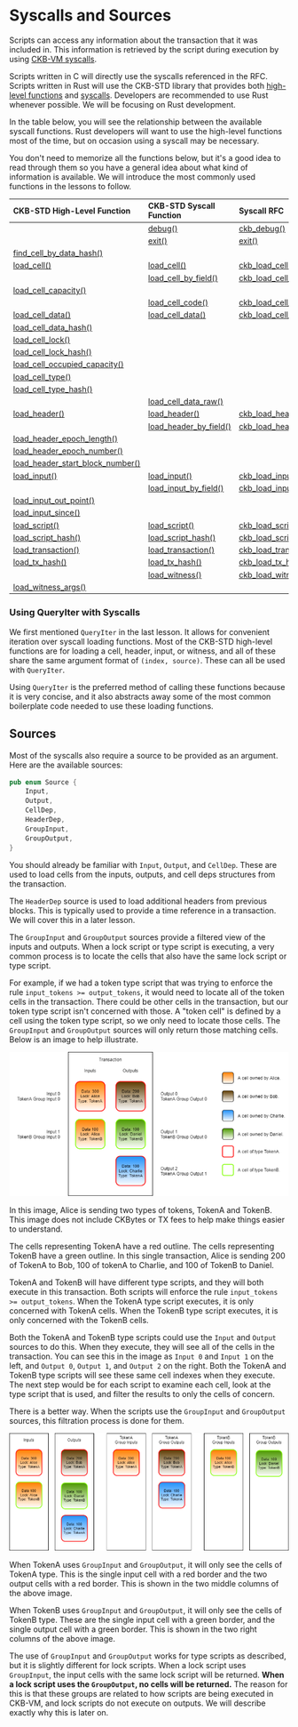 # Syscalls and Sources

Scripts can access any information about the transaction that it was included in. This information is retrieved by the script during execution by using [CKB-VM syscalls](https://github.com/nervosnetwork/rfcs/blob/master/rfcs/0009-vm-syscalls/0009-vm-syscalls.md).

Scripts written in C will directly use the syscalls referenced in the RFC. Scripts written in Rust will use the CKB-STD library that provides both [high-level functions](https://nervosnetwork.github.io/ckb-std/riscv64imac-unknown-none-elf/doc/ckb_std/high_level/index.html) and [syscalls](https://nervosnetwork.github.io/ckb-std/riscv64imac-unknown-none-elf/doc/ckb_std/syscalls/index.html). Developers are recommended to use Rust whenever possible. We will be focusing on Rust development.

In the table below, you will see the relationship between the available syscall functions. Rust developers will want to use the high-level functions most of the time, but on occasion using a syscall may be necessary.

You don't need to memorize all the functions below, but it's a good idea to read through them so you have a general idea about what kind of information is available. We will introduce the most commonly used functions in the lessons to follow. 

| CKB-STD High-Level Function | CKB-STD Syscall Function | Syscall RFC |
| :--- | :--- | :--- |
|  | [debug\(\)](https://nervosnetwork.github.io/ckb-std/riscv64imac-unknown-none-elf/doc/ckb_std/syscalls/fn.debug.html) | [ckb\_debug\(\)](https://github.com/nervosnetwork/rfcs/blob/master/rfcs/0009-vm-syscalls/0009-vm-syscalls.md#debug) |
|  | [exit\(\)](https://nervosnetwork.github.io/ckb-std/riscv64imac-unknown-none-elf/doc/ckb_std/syscalls/fn.exit.html) | [exit\(\)](https://github.com/nervosnetwork/rfcs/blob/master/rfcs/0009-vm-syscalls/0009-vm-syscalls.md#exit) |
| [find\_cell](https://nervosnetwork.github.io/ckb-std/riscv64imac-unknown-none-elf/doc/ckb_std/high_level/fn.find_cell_by_data_hash.html)[\_by](https://nervosnetwork.github.io/ckb-std/riscv64imac-unknown-none-elf/doc/ckb_std/high_level/fn.find_cell_by_data_hash.html)[\_data](https://nervosnetwork.github.io/ckb-std/riscv64imac-unknown-none-elf/doc/ckb_std/high_level/fn.find_cell_by_data_hash.html)[\_hash\(\)](https://nervosnetwork.github.io/ckb-std/riscv64imac-unknown-none-elf/doc/ckb_std/high_level/fn.find_cell_by_data_hash.html) |  |  |
| [load\_cell\(\)](https://nervosnetwork.github.io/ckb-std/riscv64imac-unknown-none-elf/doc/ckb_std/high_level/fn.load_cell.html) | [load\_cell\(\)](https://nervosnetwork.github.io/ckb-std/riscv64imac-unknown-none-elf/doc/ckb_std/syscalls/fn.load_cell.html) | [ckb\_load](https://github.com/nervosnetwork/rfcs/blob/master/rfcs/0009-vm-syscalls/0009-vm-syscalls.md#load-cell)[\_cell\(\)](https://github.com/nervosnetwork/rfcs/blob/master/rfcs/0009-vm-syscalls/0009-vm-syscalls.md#load-cell) |
|  | [load\_cell](https://nervosnetwork.github.io/ckb-std/riscv64imac-unknown-none-elf/doc/ckb_std/syscalls/fn.load_cell_by_field.html)[\_by](https://nervosnetwork.github.io/ckb-std/riscv64imac-unknown-none-elf/doc/ckb_std/syscalls/fn.load_cell_by_field.html)[\_field\(\)](https://nervosnetwork.github.io/ckb-std/riscv64imac-unknown-none-elf/doc/ckb_std/syscalls/fn.load_cell_by_field.html) | [ckb\_](https://github.com/nervosnetwork/rfcs/blob/master/rfcs/0009-vm-syscalls/0009-vm-syscalls.md#load-cell-by-field)[load\_cell](https://github.com/nervosnetwork/rfcs/blob/master/rfcs/0009-vm-syscalls/0009-vm-syscalls.md#load-cell-by-field)[\_by](https://github.com/nervosnetwork/rfcs/blob/master/rfcs/0009-vm-syscalls/0009-vm-syscalls.md#load-cell-by-field)[\_field\(\)](https://github.com/nervosnetwork/rfcs/blob/master/rfcs/0009-vm-syscalls/0009-vm-syscalls.md#load-cell-by-field) |
| [load\_cell](https://nervosnetwork.github.io/ckb-std/riscv64imac-unknown-none-elf/doc/ckb_std/high_level/fn.load_cell_capacity.html)[\_capacity\(\)](https://nervosnetwork.github.io/ckb-std/riscv64imac-unknown-none-elf/doc/ckb_std/high_level/fn.load_cell_capacity.html) |  |  |
|  | [load\_cell](https://nervosnetwork.github.io/ckb-std/riscv64imac-unknown-none-elf/doc/ckb_std/syscalls/fn.load_cell_code.html)[\_code\(\)](https://nervosnetwork.github.io/ckb-std/riscv64imac-unknown-none-elf/doc/ckb_std/syscalls/fn.load_cell_code.html) | [ckb\_](https://github.com/nervosnetwork/rfcs/blob/master/rfcs/0009-vm-syscalls/0009-vm-syscalls.md#load-cell-data-as-code)[load\_cell](https://github.com/nervosnetwork/rfcs/blob/master/rfcs/0009-vm-syscalls/0009-vm-syscalls.md#load-cell-data-as-code)[\_data](https://github.com/nervosnetwork/rfcs/blob/master/rfcs/0009-vm-syscalls/0009-vm-syscalls.md#load-cell-data-as-code)[\_as](https://github.com/nervosnetwork/rfcs/blob/master/rfcs/0009-vm-syscalls/0009-vm-syscalls.md#load-cell-data-as-code)[\_code\(\)](https://github.com/nervosnetwork/rfcs/blob/master/rfcs/0009-vm-syscalls/0009-vm-syscalls.md#load-cell-data-as-code) |
| [load\_cell](https://nervosnetwork.github.io/ckb-std/riscv64imac-unknown-none-elf/doc/ckb_std/high_level/fn.load_cell_data.html)[\_data\(\)](https://nervosnetwork.github.io/ckb-std/riscv64imac-unknown-none-elf/doc/ckb_std/high_level/fn.load_cell_data.html) | [load\_cell](https://nervosnetwork.github.io/ckb-std/riscv64imac-unknown-none-elf/doc/ckb_std/syscalls/fn.load_cell_data.html)[\_data\(\)](https://nervosnetwork.github.io/ckb-std/riscv64imac-unknown-none-elf/doc/ckb_std/syscalls/fn.load_cell_data.html) | [ckb\_](https://github.com/nervosnetwork/rfcs/blob/master/rfcs/0009-vm-syscalls/0009-vm-syscalls.md#load-cell-data)[load\_cell](https://github.com/nervosnetwork/rfcs/blob/master/rfcs/0009-vm-syscalls/0009-vm-syscalls.md#load-cell-data)[\_data\(\)](https://github.com/nervosnetwork/rfcs/blob/master/rfcs/0009-vm-syscalls/0009-vm-syscalls.md#load-cell-data) |
| [load\_cell](https://nervosnetwork.github.io/ckb-std/riscv64imac-unknown-none-elf/doc/ckb_std/high_level/fn.load_cell_data_hash.html)[\_data](https://nervosnetwork.github.io/ckb-std/riscv64imac-unknown-none-elf/doc/ckb_std/high_level/fn.load_cell_data_hash.html)[\_hash\(\)](https://nervosnetwork.github.io/ckb-std/riscv64imac-unknown-none-elf/doc/ckb_std/high_level/fn.load_cell_data_hash.html) |  |  |
| [load\_cell](https://nervosnetwork.github.io/ckb-std/riscv64imac-unknown-none-elf/doc/ckb_std/high_level/fn.load_cell_lock.html)[\_lock\(\)](https://nervosnetwork.github.io/ckb-std/riscv64imac-unknown-none-elf/doc/ckb_std/high_level/fn.load_cell_lock.html) |  |  |
| [load\_cell](https://nervosnetwork.github.io/ckb-std/riscv64imac-unknown-none-elf/doc/ckb_std/high_level/fn.load_cell_lock_hash.html)[\_lock](https://nervosnetwork.github.io/ckb-std/riscv64imac-unknown-none-elf/doc/ckb_std/high_level/fn.load_cell_lock_hash.html)[\_hash\(\)](https://nervosnetwork.github.io/ckb-std/riscv64imac-unknown-none-elf/doc/ckb_std/high_level/fn.load_cell_lock_hash.html) |  |  |
| [load\_cell](https://nervosnetwork.github.io/ckb-std/riscv64imac-unknown-none-elf/doc/ckb_std/high_level/fn.load_cell_occupied_capacity.html)[\_occupied](https://nervosnetwork.github.io/ckb-std/riscv64imac-unknown-none-elf/doc/ckb_std/high_level/fn.load_cell_occupied_capacity.html)[\_capacity\(\)](https://nervosnetwork.github.io/ckb-std/riscv64imac-unknown-none-elf/doc/ckb_std/high_level/fn.load_cell_occupied_capacity.html) |  |  |
| [load\_cell](https://nervosnetwork.github.io/ckb-std/riscv64imac-unknown-none-elf/doc/ckb_std/high_level/fn.load_cell_type.html)[\_type\(\)](https://nervosnetwork.github.io/ckb-std/riscv64imac-unknown-none-elf/doc/ckb_std/high_level/fn.load_cell_type.html) |  |  |
| [load\_cell](https://nervosnetwork.github.io/ckb-std/riscv64imac-unknown-none-elf/doc/ckb_std/high_level/fn.load_cell_type_hash.html)[\_type](https://nervosnetwork.github.io/ckb-std/riscv64imac-unknown-none-elf/doc/ckb_std/high_level/fn.load_cell_type_hash.html)[\_hash\(\)](https://nervosnetwork.github.io/ckb-std/riscv64imac-unknown-none-elf/doc/ckb_std/high_level/fn.load_cell_type_hash.html) |  |  |
|  | [load\_cell](https://nervosnetwork.github.io/ckb-std/riscv64imac-unknown-none-elf/doc/ckb_std/syscalls/fn.load_cell_data_raw.html)[\_data](https://nervosnetwork.github.io/ckb-std/riscv64imac-unknown-none-elf/doc/ckb_std/syscalls/fn.load_cell_data_raw.html)[\_raw\(\)](https://nervosnetwork.github.io/ckb-std/riscv64imac-unknown-none-elf/doc/ckb_std/syscalls/fn.load_cell_data_raw.html) |  |
| [load\_header\(\)](https://nervosnetwork.github.io/ckb-std/riscv64imac-unknown-none-elf/doc/ckb_std/high_level/fn.load_header.html) | [load\_header\(\)](https://nervosnetwork.github.io/ckb-std/riscv64imac-unknown-none-elf/doc/ckb_std/syscalls/fn.load_header.html) | [ckb\_](https://github.com/nervosnetwork/rfcs/blob/master/rfcs/0009-vm-syscalls/0009-vm-syscalls.md#load-header)[load\_header\(\)](https://github.com/nervosnetwork/rfcs/blob/master/rfcs/0009-vm-syscalls/0009-vm-syscalls.md#load-header) |
|  | [load\_header](https://nervosnetwork.github.io/ckb-std/riscv64imac-unknown-none-elf/doc/ckb_std/syscalls/fn.load_header_by_field.html)[\_by](https://nervosnetwork.github.io/ckb-std/riscv64imac-unknown-none-elf/doc/ckb_std/syscalls/fn.load_header_by_field.html)[\_field\(\)](https://nervosnetwork.github.io/ckb-std/riscv64imac-unknown-none-elf/doc/ckb_std/syscalls/fn.load_header_by_field.html) | [ckb\_](https://github.com/nervosnetwork/rfcs/blob/master/rfcs/0009-vm-syscalls/0009-vm-syscalls.md#load-header-by-field)[load\_header](https://github.com/nervosnetwork/rfcs/blob/master/rfcs/0009-vm-syscalls/0009-vm-syscalls.md#load-header-by-field)[\_by](https://github.com/nervosnetwork/rfcs/blob/master/rfcs/0009-vm-syscalls/0009-vm-syscalls.md#load-header-by-field)[\_field\(\)](https://github.com/nervosnetwork/rfcs/blob/master/rfcs/0009-vm-syscalls/0009-vm-syscalls.md#load-header-by-field) |
| [load\_header](https://nervosnetwork.github.io/ckb-std/riscv64imac-unknown-none-elf/doc/ckb_std/high_level/fn.load_header_epoch_length.html)[\_epoch](https://nervosnetwork.github.io/ckb-std/riscv64imac-unknown-none-elf/doc/ckb_std/high_level/fn.load_header_epoch_length.html)[\_length\(\)](https://nervosnetwork.github.io/ckb-std/riscv64imac-unknown-none-elf/doc/ckb_std/high_level/fn.load_header_epoch_length.html) |  |  |
| [load\_header](https://nervosnetwork.github.io/ckb-std/riscv64imac-unknown-none-elf/doc/ckb_std/high_level/fn.load_header_epoch_number.html)[\_epoch](https://nervosnetwork.github.io/ckb-std/riscv64imac-unknown-none-elf/doc/ckb_std/high_level/fn.load_header_epoch_number.html)[\_number\(\)](https://nervosnetwork.github.io/ckb-std/riscv64imac-unknown-none-elf/doc/ckb_std/high_level/fn.load_header_epoch_number.html) |  |  |
| [load\_header](https://nervosnetwork.github.io/ckb-std/riscv64imac-unknown-none-elf/doc/ckb_std/high_level/fn.load_header_epoch_start_block_number.html)[\_start](https://nervosnetwork.github.io/ckb-std/riscv64imac-unknown-none-elf/doc/ckb_std/high_level/fn.load_header_epoch_start_block_number.html)[\_block](https://nervosnetwork.github.io/ckb-std/riscv64imac-unknown-none-elf/doc/ckb_std/high_level/fn.load_header_epoch_start_block_number.html)[\_number\(\)](https://nervosnetwork.github.io/ckb-std/riscv64imac-unknown-none-elf/doc/ckb_std/high_level/fn.load_header_epoch_start_block_number.html) |  |  |
| [load\_input\(\)](https://nervosnetwork.github.io/ckb-std/riscv64imac-unknown-none-elf/doc/ckb_std/high_level/fn.load_input.html) | [load\_input\(\)](https://nervosnetwork.github.io/ckb-std/riscv64imac-unknown-none-elf/doc/ckb_std/syscalls/fn.load_input.html) | [ckb\_](https://github.com/nervosnetwork/rfcs/blob/master/rfcs/0009-vm-syscalls/0009-vm-syscalls.md#load-input)[load\_input\(\)](https://github.com/nervosnetwork/rfcs/blob/master/rfcs/0009-vm-syscalls/0009-vm-syscalls.md#load-input) |
|  | [load\_input](https://nervosnetwork.github.io/ckb-std/riscv64imac-unknown-none-elf/doc/ckb_std/syscalls/fn.load_input_by_field.html)[\_by](https://nervosnetwork.github.io/ckb-std/riscv64imac-unknown-none-elf/doc/ckb_std/syscalls/fn.load_input_by_field.html)[\_field\(\)](https://nervosnetwork.github.io/ckb-std/riscv64imac-unknown-none-elf/doc/ckb_std/syscalls/fn.load_input_by_field.html) | [ckb\_](https://github.com/nervosnetwork/rfcs/blob/master/rfcs/0009-vm-syscalls/0009-vm-syscalls.md#load-input-by-field)[load\_input](https://github.com/nervosnetwork/rfcs/blob/master/rfcs/0009-vm-syscalls/0009-vm-syscalls.md#load-input-by-field)[\_by](https://github.com/nervosnetwork/rfcs/blob/master/rfcs/0009-vm-syscalls/0009-vm-syscalls.md#load-input-by-field)[\_field\(\)](https://github.com/nervosnetwork/rfcs/blob/master/rfcs/0009-vm-syscalls/0009-vm-syscalls.md#load-input-by-field) |
| [load\_input](https://nervosnetwork.github.io/ckb-std/riscv64imac-unknown-none-elf/doc/ckb_std/high_level/fn.load_input_out_point.html)[\_out](https://nervosnetwork.github.io/ckb-std/riscv64imac-unknown-none-elf/doc/ckb_std/high_level/fn.load_input_out_point.html)[\_point\(\)](https://nervosnetwork.github.io/ckb-std/riscv64imac-unknown-none-elf/doc/ckb_std/high_level/fn.load_input_out_point.html) |  |  |
| [load\_input](https://nervosnetwork.github.io/ckb-std/riscv64imac-unknown-none-elf/doc/ckb_std/high_level/fn.load_input_since.html)[\_since\(\)](https://nervosnetwork.github.io/ckb-std/riscv64imac-unknown-none-elf/doc/ckb_std/high_level/fn.load_input_since.html) |  |  |
| [load\_script\(\)](https://nervosnetwork.github.io/ckb-std/riscv64imac-unknown-none-elf/doc/ckb_std/high_level/fn.load_script.html) | [load\_script\(\)](https://nervosnetwork.github.io/ckb-std/riscv64imac-unknown-none-elf/doc/ckb_std/syscalls/fn.load_script.html) | [ckb\_](https://github.com/nervosnetwork/rfcs/blob/master/rfcs/0009-vm-syscalls/0009-vm-syscalls.md#load-script)[load\_script\(\)](https://github.com/nervosnetwork/rfcs/blob/master/rfcs/0009-vm-syscalls/0009-vm-syscalls.md#load-script) |
| [load\_script](https://nervosnetwork.github.io/ckb-std/riscv64imac-unknown-none-elf/doc/ckb_std/high_level/fn.load_script_hash.html)[\_hash\(\)](https://nervosnetwork.github.io/ckb-std/riscv64imac-unknown-none-elf/doc/ckb_std/high_level/fn.load_script_hash.html) | [load\_script](https://nervosnetwork.github.io/ckb-std/riscv64imac-unknown-none-elf/doc/ckb_std/syscalls/fn.load_script_hash.html)[\_hash\(\)](https://nervosnetwork.github.io/ckb-std/riscv64imac-unknown-none-elf/doc/ckb_std/syscalls/fn.load_script_hash.html) | [ckb\_](https://github.com/nervosnetwork/rfcs/blob/master/rfcs/0009-vm-syscalls/0009-vm-syscalls.md#load-script-hash)[load\_script](https://github.com/nervosnetwork/rfcs/blob/master/rfcs/0009-vm-syscalls/0009-vm-syscalls.md#load-script-hash)[\_hash\(\)](https://github.com/nervosnetwork/rfcs/blob/master/rfcs/0009-vm-syscalls/0009-vm-syscalls.md#load-script-hash) |
| [load\_transaction\(\)](https://nervosnetwork.github.io/ckb-std/riscv64imac-unknown-none-elf/doc/ckb_std/high_level/fn.load_transaction.html) | [load\_transaction\(\)](https://nervosnetwork.github.io/ckb-std/riscv64imac-unknown-none-elf/doc/ckb_std/syscalls/fn.load_transaction.html) | [ckb\_](https://github.com/nervosnetwork/rfcs/blob/master/rfcs/0009-vm-syscalls/0009-vm-syscalls.md#load-transaction)[load\_transaction\(\)](https://github.com/nervosnetwork/rfcs/blob/master/rfcs/0009-vm-syscalls/0009-vm-syscalls.md#load-transaction) |
| [load\_tx](https://nervosnetwork.github.io/ckb-std/riscv64imac-unknown-none-elf/doc/ckb_std/high_level/fn.load_tx_hash.html)[\_hash\(\)](https://nervosnetwork.github.io/ckb-std/riscv64imac-unknown-none-elf/doc/ckb_std/high_level/fn.load_tx_hash.html) | [load\_tx](https://nervosnetwork.github.io/ckb-std/riscv64imac-unknown-none-elf/doc/ckb_std/syscalls/fn.load_tx_hash.html)[\_hash\(\)](https://nervosnetwork.github.io/ckb-std/riscv64imac-unknown-none-elf/doc/ckb_std/syscalls/fn.load_tx_hash.html) | [ckb\_load](https://github.com/nervosnetwork/rfcs/blob/master/rfcs/0009-vm-syscalls/0009-vm-syscalls.md#load-transaction-hash)[\_tx](https://github.com/nervosnetwork/rfcs/blob/master/rfcs/0009-vm-syscalls/0009-vm-syscalls.md#load-transaction-hash)[\_hash\(\)](https://github.com/nervosnetwork/rfcs/blob/master/rfcs/0009-vm-syscalls/0009-vm-syscalls.md#load-transaction-hash) |
|  | [load\_witness\(\)](https://nervosnetwork.github.io/ckb-std/riscv64imac-unknown-none-elf/doc/ckb_std/syscalls/fn.load_witness.html) | [ckb\_](https://github.com/nervosnetwork/rfcs/blob/master/rfcs/0009-vm-syscalls/0009-vm-syscalls.md#load-witness)[load\_witness\(\)](https://github.com/nervosnetwork/rfcs/blob/master/rfcs/0009-vm-syscalls/0009-vm-syscalls.md#load-witness) |
| [load\_witness](https://nervosnetwork.github.io/ckb-std/riscv64imac-unknown-none-elf/doc/ckb_std/high_level/fn.load_witness_args.html)[\_args\(\)](https://nervosnetwork.github.io/ckb-std/riscv64imac-unknown-none-elf/doc/ckb_std/high_level/fn.load_witness_args.html) |  |  |

### Using QueryIter with Syscalls

We first mentioned `QueryIter` in the last lesson. It allows for convenient iteration over syscall loading functions. Most of the CKB-STD high-level functions are for loading a cell, header, input, or witness, and all of these share the same argument format of `(index, source)`.  These can all be used with `QueryIter`. 

Using `QueryIter` is the preferred method of calling these functions because it is very concise, and it also abstracts away some of the most common boilerplate code needed to use these loading functions.

## Sources

Most of the syscalls also require a source to be provided as an argument. Here are the available sources:

```rust
pub enum Source {
    Input,
    Output,
    CellDep,
    HeaderDep,
    GroupInput,
    GroupOutput,
}
```

You should already be familiar with `Input`, `Output`, and `CellDep`. These are used to load cells from the inputs, outputs, and cell deps structures from the transaction.

The `HeaderDep` source is used to load additional headers from previous blocks. This is typically used to provide a time reference in a transaction. We will cover this in a later lesson.

The `GroupInput` and `GroupOutput` sources provide a filtered view of the inputs and outputs. When a lock script or type script is executing, a very common process is to locate the cells that also have the same lock script or type script.

For example, if we had a token type script that was trying to enforce the rule `input_tokens >= output_tokens`, it would need to locate all of the token cells in the transaction. There could be other cells in the transaction, but our token type script isn't concerned with those. A "token cell" is defined by a cell using the token type script, so we only need to locate those cells. The `GroupInput` and `GroupOutput` sources will only return those matching cells. Below is an image to help illustrate.

![](../.gitbook/assets/group-source-transaction.png)

In this image, Alice is sending two types of tokens, TokenA and TokenB. This image does not include CKBytes or TX fees to help make things easier to understand.

The cells representing TokenA have a red outline. The cells representing TokenB have a green outline. In this single transaction, Alice is sending 200 of TokenA to Bob, 100 of tokenA to Charlie, and 100 of TokenB to Daniel.

TokenA and TokenB will have different type scripts, and they will both execute in this transaction. Both scripts will enforce the rule `input_tokens >= output_tokens`. When the TokenA type script executes, it is only concerned with TokenA cells. When the TokenB type script executes, it is only concerned with the TokenB cells.

Both the TokenA and TokenB type scripts could use the `Input` and `Output` sources to do this. When they execute, they will see all of the cells in the transaction. You can see this in the image as `Input 0` and `Input 1` on the left, and `Output 0`, `Output 1`, and `Output 2` on the right. Both the TokenA and TokenB type scripts will see these same cell indexes when they execute. The next step would be for each script to examine each cell, look at the type script that is used, and filter the results to only the cells of concern.

There is a better way. When the scripts use the `GroupInput` and `GroupOutput` sources, this filtration process is done for them.

![](../.gitbook/assets/group-source-breakdown.png)

When TokenA uses `GroupInput` and `GroupOutput`, it will only see the cells of TokenA type. This is the single input cell with a red border and the two output cells with a red border. This is shown in the two middle columns of the above image.

When TokenB uses `GroupInput` and `GroupOutput`, it will only see the cells of TokenB type. These are the single input cell with a green border, and the single output cell with a green border. This is shown in the two right columns of the above image.

The use of `GroupInput` and `GroupOutput` works for type scripts as described, but it is slightly different for lock scripts. When a lock script uses `GroupInput`, the input cells with the same lock script will be returned. **When a lock script uses the `GroupOutput`, no cells will be returned.** The reason for this is that these groups are related to how scripts are being executed in CKB-VM, and lock scripts do not execute on outputs. We will describe exactly why this is later on. 

